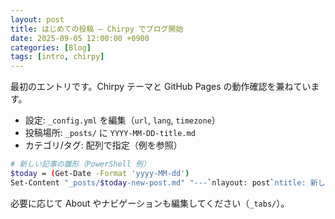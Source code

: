 ```yaml
---
layout: post
title: はじめての投稿 — Chirpy でブログ開始
date: 2025-09-05 12:00:00 +0900
categories: [Blog]
tags: [intro, chirpy]
---
```


最初のエントリです。Chirpy テーマと GitHub Pages の動作確認を兼ねています。

- 設定: `_config.yml` を編集（`url`, `lang`, `timezone`）
- 投稿場所: `_posts/` に `YYYY-MM-DD-title.md`
- カテゴリ/タグ: 配列で指定（例を参照）

```bash
# 新しい記事の雛形（PowerShell 例）
$today = (Get-Date -Format 'yyyy-MM-dd')
Set-Content "_posts/$today-new-post.md" "---`nlayout: post`ntitle: 新しい投稿`ndate: $today 12:00:00 +0900`ncategories: [Blog]`ntags: [note]`n---`n"
```

必要に応じて About やナビゲーションも編集してください（`_tabs/`）。